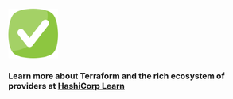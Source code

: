 <br>

<img src="./assets/done.png" alt="drawing" width="100"/> 

<br>

### Learn more about Terraform and the rich ecosystem of providers at [HashiCorp Learn](https://learn.hashicorp.com/terraform)